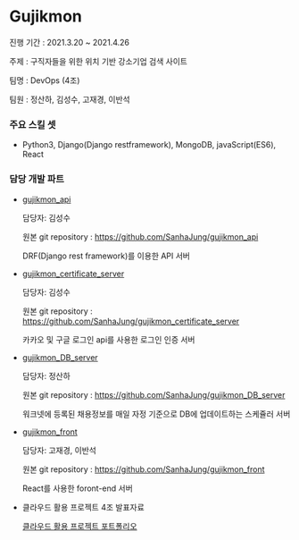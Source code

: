 # Gujikmon 
진행 기간 : 2021.3.20 ~ 2021.4.26

주제 : 구직자들을 위한 위치 기반 강소기업 검색 사이트

팀명 : DevOps (4조)

팀원 : 정산하, 김성수, 고재경, 이반석


### 주요 스킬 셋

- Python3, Django(Django restframework), MongoDB, javaScript(ES6), React

### 담당 개발 파트

- [gujikmon_api](./gujikmon_api)

  담당자: 김성수

  원본 git repository : https://github.com/SanhaJung/gujikmon_api

  DRF(Django rest framework)를 이용한 API 서버

- [gujikmon_certificate_server](./gujikmon_certificate_server)

  담당자: 김성수

  원본 git repository : https://github.com/SanhaJung/gujikmon_certificate_server

  카카오 및 구글 로그인 api를 사용한 로그인 인증 서버

- [gujikmon_DB_server](./gujikmon_DB_server)

  담당자: 정산하

  원본 git repository : https://github.com/SanhaJung/gujikmon_DB_server

  워크넷에 등록된 채용정보를 매일 자정 기준으로 DB에 업데이트하는 스케쥴러 서버

- [gujikmon_front](./gujikmon_front)

  담당자: 고재경, 이반석

  원본 git repository : https://github.com/SanhaJung/gujikmon_front

  React를 사용한 foront-end 서버

- 클라우드 활용 프로젝트 4조 발표자료

  [클라우드 활용 프로젝트 포트폴리오](https://github.com/kssgit/Gujikmon/blob/main/%ED%8F%AC%ED%8A%B8%ED%8F%B4%EB%A6%AC%EC%98%A4_DevOps.pdf)

